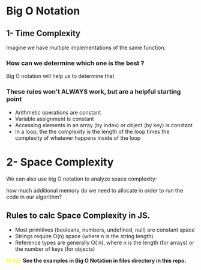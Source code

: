 # Big O Notation

## 1- Time Complexity

Imagine we have multiple implementations of the same function.

### How can we determine which one is the best ?

Big O notation will help us to determine that

### These rules won't ALWAYS work, but are a helpful starting point

- Arithmetic operations are constant
- Variable assignment is constant
- Accessing elements in an array (by index) or object (by key) is constant
- In a loop, the the complexity is the length of the loop times the complexity of whatever happens inside of the loop

# 2- Space Complexity

We can also use big O notation to analyze space complexity:

how much additional memory do we need to allocate in order to run the code in our algorithm?

## Rules to calc Space Complexity in JS.

- Most primitives (booleans, numbers, undefined, null) are constant space
- Strings require O(n) space (where n is the string length)
- Reference types are generally O( n), where n is the length (for arrays) or the number of keys (for objects)

<b>
<span style='color:yellow;'>Note : </span>
See the examples in Big O Notation in files directory in this repo.</b>
